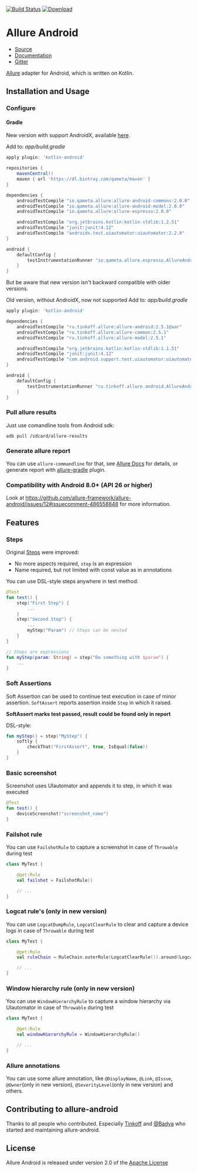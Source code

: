 [![Build Status](https://github.com/allure-framework/allure-android/workflows/Build/badge.svg)](https://github.com/allure-framework/allure-android/actions)
[![Download](https://api.bintray.com/packages/qameta/maven/allure-android/images/download.svg)](https://bintray.com/qameta/maven/allure-android/_latestVersion)

[license]: http://www.apache.org/licenses/LICENSE-2.0 "Apache License 2.0"
[allure2]: https://github.com/allure-framework/allure2
[blog]: https://qameta.io/blog
[gitter]: https://gitter.im/allure-framework/allure-core
[gitter-ru]: https://gitter.im/allure-framework/allure-ru
[twitter]: https://twitter.com/QametaSoftware "Qameta Software"
[twitter-team]: https://twitter.com/QametaSoftware/lists/team/members "Team"
[CONTRIBUTING.md]: .github/CONTRIBUTING.md
[docs]: https://docs.qameta.io/allure/2.0/

# Allure Android
* [Source](https://github.com/allure-framework/allure-android)
* [Documentation][docs]
* [Gitter][gitter]

[Allure][allure2] adapter for Android, which is written on Kotlin.

## Installation and Usage

### Configure
#### Gradle

New version with support AndroidX, available [here](https://bintray.com/qameta/maven/allure-android/). 

Add to: _app/build.gradle_

```gradle
apply plugin: 'kotlin-android'

repositories {
    mavenCentral()
    maven { url 'https://dl.bintray.com/qameta/maven' }
}

dependencies {
    androidTestCompile "io.qameta.allure:allure-android-commons:2.0.0"
    androidTestCompile "io.qameta.allure:allure-android-model:2.0.0"
    androidTestCompile "io.qameta.allure:allure-espresso:2.0.0"

    androidTestCompile "org.jetbrains.kotlin:kotlin-stdlib:1.2.51"
    androidTestCompile "junit:junit:4.12"
    androidTestCompile "androidx.test.uiautomator:uiautomator:2.2.0"
}

android {
    defaultConfig {
        testInstrumentationRunner "io.qameta.allure.espresso.AllureAndroidRunner"
    }
}

```
But be aware that new version isn't backward compatible with older versions. 

Old version, without AndroidX, now not supported
Add to: _app/build.gradle_

```gradle
apply plugin: 'kotlin-android'

dependencies {
    androidTestCompile "ru.tinkoff.allure:allure-android:2.5.1@aar"
    androidTestCompile "ru.tinkoff.allure:allure-common:2.5.1"
    androidTestCompile "ru.tinkoff.allure:allure-model:2.5.1"

    androidTestCompile "org.jetbrains.kotlin:kotlin-stdlib:1.1.51"
    androidTestCompile "junit:junit:4.12"
    androidTestCompile "com.android.support.test.uiautomator:uiautomator-v18:2.1.2"
}

android {
    defaultConfig {
        testInstrumentationRunner "ru.tinkoff.allure.android.AllureAndroidRunner"
    }
}

```

### Pull allure results
Just use comandline tools from Android sdk:
```shell
adb pull /sdcard/allure-results
```

### Generate allure report
You can use `allure-commandline` for that, see [Allure Docs](https://docs.qameta.io/allure/2.0/#_reporting) for details, or generate report with [allure-gradle](https://github.com/allure-framework/allure-gradle/) plugin.

### Compatibility with Android 8.0+ (API 26 or higher)
Look at https://github.com/allure-framework/allure-android/issues/12#issuecomment-486558848 for more information.

## Features

### Steps
Original [Steps](https://github.com/allure-framework/allure1/wiki/Steps) were improved:
* No more aspects required, `step` is an expression
* Name required, but not limited with const value as in annotations

You can use DSL-style steps anywhere in test method:
```kotlin
@Test
fun test() {
    step("First Step") {
        ...
    }
    step("Second Step") {
        ...
        myStep("Param") // Steps can be nested
    }
}

// Steps are expressions
fun myStep(param: String) = step("Do something with $param") {
    ...
}
```

### Soft Assertions
Soft Assertion can be used to continue test execution in case of minor assertion.
`SoftAssert` reports assertion inside `Step` in which it raised.

**SoftAssert marks test passed, result could be found only in report**

DSL-style:
```kotlin
fun myStep() = step("MyStep") {
    softly {
        checkThat("FirstAssert", true, IsEqual(false))
    }
}
```

### Basic screenshot
Screenshot uses UIautomator and appends it to step, in which it was executed

```kotlin
@Test
fun test() {
    deviceScreenshot("screenshot_name")
}
```

### Failshot rule
You can use `FailshotRule` to capture a screenshot in case of `Throwable` during test
```kotlin
class MyTest {

    @get:Rule
    val failshot = FailshotRule()

    // ...
}
```

### Logcat rule's (only in new version)
You can use `LogcatDumpRule`, `LogcatClearRule` to clear and capture a device logs in case of `Throwable` during test
```kotlin
class MyTest {

    @get:Rule
    val ruleChain = RuleChain.outerRule(LogcatClearRule()).around(LogcatDumpRule())

    // ...
}
```

### Window hierarchy rule (only in new version)
You can use `WindowHierarchyRule` to capture a window hierarchy via UIautomator in case of `Throwable` during test
```kotlin
class MyTest {

    @get:Rule
    val windowHierarchyRule = WindowHierarchyRule()

    // ...
}
```

### Allure annotations
You can use some allure annotation, like `@DisplayName`, `@Link`, `@Issue`, `@Owner`(only in new version), `@SeverityLevel`(only in new version) and others.

## Contributing to allure-android
Thanks to all people who contributed. Especially [Tinkoff](https://www.tinkoff.ru/) and [@Badya](https://github.com/badya) who started and maintaining allure-android.

## License
Allure Android is released under version 2.0 of the [Apache License][license]
